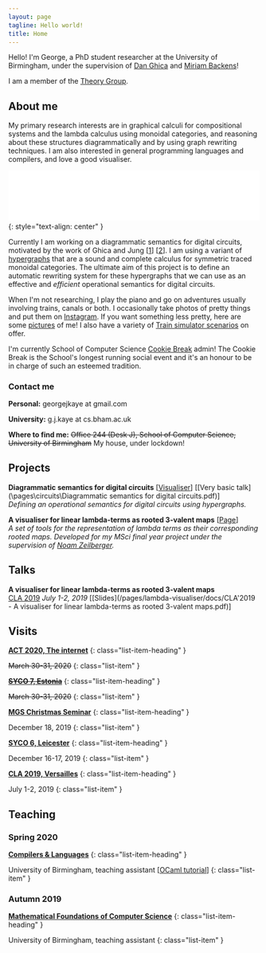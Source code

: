 ```yaml
---
layout: page
tagline: Hello world!
title: Home
---
```


Hello! I'm George, a PhD student researcher at the University of Birmingham, under the supervision of [Dan Ghica](https://www.cs.bham.ac.uk/~drg/) and [Miriam Backens](https://www.cs.bham.ac.uk/~backensm/)!

I am a member of the [Theory Group](https://www.cs.bham.ac.uk/research/groupings/theory/).

## About me

My primary research interests are in graphical calculi for compositional systems and the lambda calculus using monoidal categories, and reasoning about these structures diagrammatically and by using graph rewriting techniques. I am also interested in general programming languages and compilers, and love a good visualiser.

![fadd.svg](images/circuit.svg)
{: style="text-align: center" }

Currently I am working on a diagrammatic semantics for digital circuits, motivated by the work of Ghica and Jung \[[1](https://doi.org/10.1109/FMCAD.2016.7886659)\] \[[2](https://doi.org/10.4230/LIPIcs.CSL.2017.24)\]. I am using a variant of [hypergraphs](https://en.wikipedia.org/wiki/Hypergraphs) that are a sound and complete calculus for symmetric traced monoidal categories. The ultimate aim of this project is to define an automatic rewriting system for these hypergraphs that we can use as an effective and *efficient* operational semantics for digital circuits.

When I'm not researching, I play the piano and go on adventures usually involving trains, canals or both. I occasionally take photos of pretty things and put them on [Instagram](https://www.instagram.com/georgejkaye/). If you want something less pretty, here are some [pictures](/pictures) of me! I also have a variety of [Train simulator scenarios](/trains) on offer.

I'm currently School of Computer Science [Cookie Break](https://www.cs.bham.ac.uk/internal/research_students/cookiebreaks/) admin! The Cookie Break is the School's longest running social event and it's an honour to be in charge of such an esteemed tradition.

### Contact me

**Personal:** georgejkaye at gmail.com

**University:** g.j.kaye at cs.bham.ac.uk

**Where to find me:** ~~Office 244 (Desk J), School of Computer Science, University of Birmingham~~ My house, under lockdown!

## Projects

**Diagrammatic semantics for digital circuits** \[[Visualiser](\circuits\visualiser)\] \[[Very basic talk](\pages\circuits\Diagrammatic semantics for digital circuits.pdf)\]  
*Defining an operational semantics for digital circuits using hypergraphs.*

**A visualiser for linear lambda-terms as rooted 3-valent maps** \[[Page](\lambda-visualiser)\]  
*A set of tools for the representation of lambda terms as their corresponding rooted maps. Developed for my MSci final year project under the supervision of [Noam Zeilberger](http://noamz.org/).*

## Talks

**A visualiser for linear lambda-terms as rooted 3-valent maps**  
[CLA 2019](http://cla.tcs.uj.edu.pl/) *July 1-2, 2019* \[[Slides](/pages/lambda-visualiser/docs/CLA'2019 - A visualiser for linear lambda-terms as rooted 3-valent maps.pdf)\]

## Visits

[**ACT 2020, The internet**](https://act2020.mit.edu/)
{: class="list-item-heading" }

~~March 30-31, 2020~~
{: class="list-item" }


~~[**SYCO 7, Estonia**](http://events.cs.bham.ac.uk/syco/7/)~~
{: class="list-item-heading" }

~~March 30-31, 2020~~
{: class="list-item" }

[**MGS Christmas Seminar**](https://staffwww.dcs.shef.ac.uk/people/G.Struth/mgs_xmas19.html)
{: class="list-item-heading" }

December 18, 2019
{: class="list-item" }

[**SYCO 6, Leicester**](http://events.cs.bham.ac.uk/syco/6/)
{: class="list-item-heading" }

December 16-17, 2019
{: class="list-item" }

[**CLA 2019, Versailles**](http://cla.tcs.uj.edu.pl/)
{: class="list-item-heading" }

July 1-2, 2019
{: class="list-item" }

## Teaching

### Spring 2020

[**Compilers & Languages**](https://www.cs.bham.ac.uk/internal/modules/2019/06-02578/)
{: class="list-item-heading" }

University of Birmingham, teaching assistant \[[OCaml tutorial](/ocaml)\]
{: class="list-item" }

### Autumn 2019

[**Mathematical Foundations of Computer Science**](https://www.cs.bham.ac.uk/internal/modules/2019/06-30181/)
{: class="list-item-heading" }

University of Birmingham, teaching assistant
{: class="list-item" }

